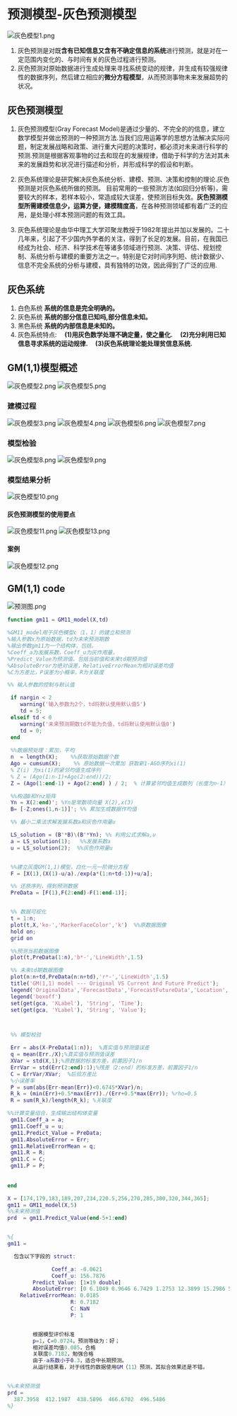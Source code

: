 # 预测模型-灰色预测模型


![灰色模型1.png](https://img1.imgtp.com/2022/09/08/c1QQKswt.png)
1. 灰色预测是对既**含有已知信息又含有不确定信息的系统**进行预测，就是对在一定范围内变化的、与时间有关的灰色过程进行预测。
2. 灰色预测对原始数据进行生成处理来寻找系统变动的规律，并生成有较强规律性的数据序列，然后建立相应的**微分方程模型**，从而预测事物未来发展超势的状况。
## 灰色预测模型
1. 灰色预测模型(Gray Forecast Model)是通过少量的、不完全的的信息，建立数学模型并做出预测的一种预测方法.当我们应用运筹学的思想方法解决实际问题，制定发展战略和政策、进行重大问题的决策时，都必须对未来进行科学的预测.预测是根据客观事物的过去和现在的发展规律，借助于科学的方法对其未来的发展趋势和状况进行描述和分析，并形成科学的假设和判断。

2. 灰色系统理论是研究解决灰色系统分析、建模、预测、决策和控制的理论.灰色预测是对灰色系统所做的预测。
目前常用的一些预测方法(如回归分析等)，需要较大的样本，若样本较小，常造成较大误差，使预测目标失效。**灰色预测模型所需建模信息少，运算方便，建模精度高**，在各种预测领域都有着广泛的应用，是处理小样本预测问题的有效工具。

3. 灰色系统理论是由华中理工大学邓聚龙教授于1982年提出并加以发展的。二十几年来，引起了不少国内外学者的关注，得到了长足的发展。目前，在我国已经成为社会、经济、科学技术在等诸多领域进行预测、决策、评估、规划控制、系统分析与建模的重要方法之一。特别是它对时间序列短、统计数据少、信息不完全系统的分析与建模，具有独特的功效，因此得到了广泛的应用.


## 灰色系统


1. 白色系统
**系统的信息是完全明确的。**
2. 灰色系统
**系统的部分信息已知吗,部分信息未知。**
3. 黑色系统
**系统的内部信息是未知的。**
4. 灰色系统特点:
 **(1)用灰色数学处理不确定量，使之量化.
 (2)充分利用已知信息寻求系统的运动规律.
 (3)灰色系统理论能处理贫信息系统.**


## GM(1,1)模型概述
![灰色模型2.png](https://img1.imgtp.com/2022/09/08/9fKAOxyp.png)
![灰色模型5.png](https://img1.imgtp.com/2022/09/08/5S76McTV.png)


### 建模过程
![灰色模型3.png](https://img1.imgtp.com/2022/09/08/uID1G8CA.png)
![灰色模型4.png](https://img1.imgtp.com/2022/09/08/EqdzwMbB.png)
![灰色模型6.png](https://img1.imgtp.com/2022/09/08/c0XkLzgX.png)
![灰色模型7.png](https://img1.imgtp.com/2022/09/08/vpYGa06i.png)
### 模型检验
![灰色模型8.png](https://img1.imgtp.com/2022/09/08/KxwJ76FW.png)
![灰色模型9.png](https://img1.imgtp.com/2022/09/08/h21nTASX.png)
### 模型结果分析
![灰色模型10.png](https://img1.imgtp.com/2022/09/08/e9SJ65TH.png)
#### 灰色预测模型的使用要点
![灰色模型11.png](https://img1.imgtp.com/2022/09/08/3bcFWFCd.png)
![灰色模型13.png](https://img1.imgtp.com/2022/09/08/shHPsFv4.png)
#### 案例
![灰色模型12.png](https://img1.imgtp.com/2022/09/08/f06woJ7S.png)

##  GM(1,1) code
![预测图.png](https://img1.imgtp.com/2022/09/08/6mVonC6r.png)
```matlab
function gm11 = GM11_model(X,td)

%GM11_model用于灰色模型c（1，1）的建立和预测
%输入参数x为原始数据，td为未来预测期数
%输出参数gm11为一个结构体，包括。
%Coeff_a为发展系数，Coeff_u为灰作用量，
%Predict_Value为预测值，包括当前值和未来td期预测值
%AbsoluteBrror为绝对误差，RelativeErrorMean为相对误差均值
%C为方差比，P误差为小概率，R为关联度

%% 输入参数的控制与默认值

 if nargin < 2
    warning('输入参数为2个，td将默认使用默认值5')
    td = 5;
 elseif td < 0
    warning('未来预测期数td不能为负值，td将默认使用默认值0')
    td = 0;
 end
  
 %%数据预处理：累加，平均
 n  = length(X);    %%获取原始数据个数
 Ago = cumsum(X);    %% 原始数据一次累加 获取新1-AGO序列xi(1)
 % Z(i) 为xi(1)的紧邻均值生成序列
 % Z = (Ago(1:n-1)+Ago(2:end))/2;
 Z = (Ago(1:end-1) + Ago(2:end) ) / 2;  % 计算紧邻均值生成数列（长度为n-1）

 %%构造B和Ynz矩阵
 Yn = X(2:end)'; %Yn是常数项向量 X(2),x(3)
 B= [-Z;ones(1,n-1)]'; %% 累加生成数据作均值

 %% 最小二乘法求解发展系数a和灰色作用量u

 LS_solution = (B'*B)\(B'*Yn); %% 利用公式求解a,u
 a = LS_solution(1);   %%发展系数a
 u = LS_solution(2);  %%灰色作用量u


 %%建立灰度GM(1,1)模型，白化一元一阶微分方程
 F = [X(1),(X(1)-u/a)./exp(a*(1:n+td-1))+u/a];

 %% 还原序列，得到预测数据
 PreData = [F(1),F(2:end)-F(1:end-1)];


 %% 数据可视化
 t = 1:n;
 plot(t,X,'ko-','MarkerFaceColor','k')  %%原数据图像
 hold on;
 grid on

 %%预测当前数据图像
 plot(t,PreData(1:n),'b*-','LineWidth',1.5)  

 %% 未来td期数据图像
 plot(n:n+td,PreData(n:n+td),'r*-','LineWidth',1.5)
 title('GM(1,1) model --- Original VS Current And Future Predict');
 legend('OriginalData','ForecastData','ForecastFutureData','Location','best')
 legend('boxoff')
 set(get(gca, 'XLabel'), 'String', 'Time');
 set(get(gca, 'YLabel'), 'String', 'Value');



 %% 模型校验

 Err = abs(X-PreData(1:n));  %真实值与预测值误差
 q = mean(Err./X);%真实值与预测值误差
 XVar = std(X,1);%原数据的标准方差，前置因子1/n
 ErrVar = std(Err(2:end):1);%残差（2:end）的标准方差，前置因子1/n
 C = ErrVar/XVar;  %后验方差比
 %小误差率
 P = sum(abs(Err-mean(Err))<0.6745*XVar)/n;  
 R_k = (min(Err)+0.5*max(Err))./(Err+0.5*max(Err)); %rho=0.5
 R = sum(R_k)/length(R_k); %关联度

%%计算变量组合，生成输出结构体变量
 gm11.Coeff_a = a;
 gm11.Coeff_u = u;
 gm11.Predict_Value = PreData;
 gm11.AbsoluteError = Err;
 gm11.RelativeErrorMean = q;
 gm11.R = R;
 gm11.C = C;
 gm11.P = P;
 
    
end
```

```matlab
X = [174,179,183,189,207,234,220.5,256,270,285,300,320,344,365];
gm11 = GM11_model(X,5)
%%未来预测值
prd  = gm11.Predict_Value(end-5+1:end)


%{
gm11 = 

  包含以下字段的 struct:

              Coeff_a: -0.0621
              Coeff_u: 156.7876
        Predict_Value: [1×19 double]
        AbsoluteError: [0 6.1049 0.9646 6.7429 1.2753 12.3899 15.2986 5.1045 3.0410 0.9490 2.2373 1.5880 1.8225 0.9147]
    RelativeErrorMean: 0.0185
                    R: 0.7182
                    C: NaN
                    P: 1


        根据模型评价标准
        p=1，C=0.0724，预测等级为：好；
        相对误差均值0.085，合格
        关联度0.7182，勉强合格
        由于-a系数小于0.3，适合中长期预测。
        从运行结果看，对于线性的数据使用GM（11）预测，其拟合效果还是不错。


%%未来预测值        
prd =
  387.3958  412.1987  438.5896  466.6702  496.5486
%}
```

